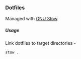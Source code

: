 ### Dotfiles

Managed with [GNU Stow](https://www.gnu.org/software/stow).

##### Usage

Link dotfiles to target directories -

`stow .`

